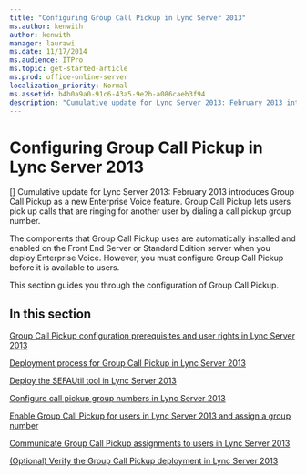 ```yaml
---
title: "Configuring Group Call Pickup in Lync Server 2013"
ms.author: kenwith
author: kenwith
manager: laurawi
ms.date: 11/17/2014
ms.audience: ITPro
ms.topic: get-started-article
ms.prod: office-online-server
localization_priority: Normal
ms.assetid: b4b0a9a0-91c6-43a5-9e2b-a086caeb3f94
description: "Cumulative update for Lync Server 2013: February 2013 introduces Group Call Pickup as a new Enterprise Voice feature. Group Call Pickup lets users pick up calls that are ringing for another user by dialing a call pickup group number."
---
```


# Configuring Group Call Pickup in Lync Server 2013
[]
Cumulative update for Lync Server 2013: February 2013 introduces Group Call Pickup as a new Enterprise Voice feature. Group Call Pickup lets users pick up calls that are ringing for another user by dialing a call pickup group number.
  
The components that Group Call Pickup uses are automatically installed and enabled on the Front End Server or Standard Edition server when you deploy Enterprise Voice. However, you must configure Group Call Pickup before it is available to users. 
  
This section guides you through the configuration of Group Call Pickup.
  
## In this section

[Group Call Pickup configuration prerequisites and user rights in Lync Server 2013](group-call-pickup-configuration-prerequisites-and-user-rights.md)
  
[Deployment process for Group Call Pickup in Lync Server 2013](deployment-process-for-group-call-pickup.md)
  
[Deploy the SEFAUtil tool in Lync Server 2013](deploy-the-sefautil-tool.md)
  
[Configure call pickup group numbers in Lync Server 2013](configure-call-pickup-group-numbers.md)
  
[Enable Group Call Pickup for users in Lync Server 2013 and assign a group number](enable-group-call-pickup-for-users-and-assign-a-group-number.md)
  
[Communicate Group Call Pickup assignments to users in Lync Server 2013](communicate-group-call-pickup-assignment-to-users.md)
  
[(Optional) Verify the Group Call Pickup deployment in Lync Server 2013](optional-verify-the-group-call-pickup-deployment.md)
  

